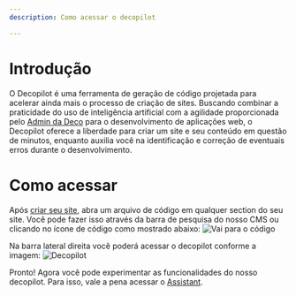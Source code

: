 ```yaml
---
description: Como acessar o decopilot

---
```


# Introdução

O Decopilot é uma ferramenta de geração de código projetada para acelerar ainda
mais o processo de criação de sites. Buscando combinar a praticidade do uso de
inteligência artificial com a agilidade proporcionada pelo
[Admin da Deco](https://admin.deco.cx/) para o desenvolvimento de aplicações
web, o Decopilot oferece a liberdade para criar um site e seu conteúdo em
questão de minutos, enquanto auxilia você na identificação e correção de
eventuais erros durante o desenvolvimento.

# Como acessar

Após [criar seu site](https://deco.cx/docs/pt/getting-started/creating-a-site),
abra um arquivo de código em qualquer section do seu site. Você pode fazer isso
através da barra de pesquisa do nosso CMS ou clicando no ícone de código como
mostrado abaixo:
![Vai para o código](https://ozksgdmyrqcxcwhnbepg.supabase.co/storage/v1/object/public/assets/10475/e92ec929-45eb-4dfc-bc90-b517001ef5f7)

Na barra lateral direita você poderá acessar o decopilot conforme a imagem:
![Decopilot](https://ozksgdmyrqcxcwhnbepg.supabase.co/storage/v1/object/public/assets/10664/3a7f448c-e5f4-4aa5-9328-9c573695be4f)

Pronto! Agora você pode experimentar as funcionalidades do nosso decopilot. Para
isso, vale a pena acessar o
[Assistant](http://deco.cx/docs/pt/decopilot/assistant).
